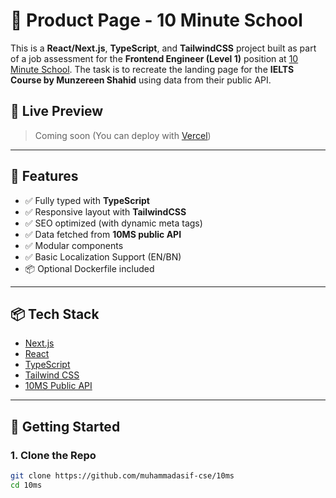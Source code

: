 # 🧠 Product Page - 10 Minute School

This is a **React/Next.js**, **TypeScript**, and **TailwindCSS** project built as part of a job assessment for the **Frontend Engineer (Level 1)** position at [10 Minute School](https://10minuteschool.com). The task is to recreate the landing page for the **IELTS Course by Munzereen Shahid** using data from their public API.

## 🔗 Live Preview

> Coming soon (You can deploy with [Vercel](https://vercel.com))

---

## 🚀 Features

- ✅ Fully typed with **TypeScript**
- ✅ Responsive layout with **TailwindCSS**
- ✅ SEO optimized (with dynamic meta tags)
- ✅ Data fetched from **10MS public API**
- ✅ Modular components
- ✅ Basic Localization Support (EN/BN)
- 📦 Optional Dockerfile included

---

## 📦 Tech Stack

- [Next.js](https://nextjs.org/)
- [React](https://reactjs.org/)
- [TypeScript](https://www.typescriptlang.org/)
- [Tailwind CSS](https://tailwindcss.com/)
- [10MS Public API](https://api.10minuteschool.com)

---

## 🔧 Getting Started

### 1. Clone the Repo

```bash
git clone https://github.com/muhammadasif-cse/10ms
cd 10ms
```
